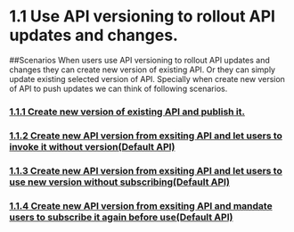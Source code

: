 # 1.1 Use API versioning to rollout API updates and changes.

##Scenarios
When users use API versioning to rollout API updates and changes they can create new version of existing API. Or they can simply update existing selected version of API. Specially when create new version of API to push updates we can think of following scenarios.

### [1.1.1 Create new version of existing API and publish it.](https://github.com/wso2/product-apim/tree/product-scenarios/product-scenarios/1-api-updates-using-new-versions/1.1-manage-api-versions/1.1.1-create-new-api-version)
### [1.1.2 Create new API version from exsiting API and let users to invoke it without version(Default API)](https://github.com/wso2/product-apim/tree/product-scenarios/product-scenarios/1-api-updates-using-new-versions/1.1-manage-api-versions/1.1.2-create-default-api-version)
### [1.1.3 Create new API version from exsiting API and let users to use new version without subscribing(Default API)]()
### [1.1.4 Create new API version from exsiting API and mandate users to subscribe it again before use(Default API)]()

